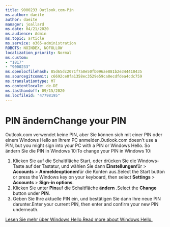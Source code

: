 ```yaml
---
title: 9000233 Outlook.com-Pin
ms.author: daeite
author: daeite
manager: joallard
ms.date: 04/21/2020
ms.audience: Admin
ms.topic: article
ms.service: o365-administration
ROBOTS: NOINDEX, NOFOLLOW
localization_priority: Normal
ms.custom:
- "1817"
- "9000233"
ms.openlocfilehash: 85d65dc2071f7a0e50fb096ae881b2e344410435
ms.sourcegitcommit: c6692ce0fa1358ec3529e59ca0ecdfdea4cdc759
ms.translationtype: MT
ms.contentlocale: de-DE
ms.lasthandoff: 09/15/2020
ms.locfileid: "47798195"
---
```

# <a name="change-your-pin"></a><span data-ttu-id="a8976-102">PIN ändern</span><span class="sxs-lookup"><span data-stu-id="a8976-102">Change your PIN</span></span>

<span data-ttu-id="a8976-103">Outlook.com verwendet keine PIN, aber Sie können sich mit einer PIN oder einem Windows Hello an Ihrem PC anmelden.</span><span class="sxs-lookup"><span data-stu-id="a8976-103">Outlook.com doesn't use a PIN, but you might sign into your PC with a PIN or Windows Hello.</span></span> <span data-ttu-id="a8976-104">So ändern Sie die PIN in Windows 10:</span><span class="sxs-lookup"><span data-stu-id="a8976-104">To change your PIN in Windows 10:</span></span>

1. <span data-ttu-id="a8976-105">Klicken Sie auf die Schaltfläche Start, oder drücken Sie die Windows-Taste auf der Tastatur, und wählen Sie dann **Einstellungen**für  >  **Accounts**  >  **Anmeldeoptionen**für die Konten aus.</span><span class="sxs-lookup"><span data-stu-id="a8976-105">Select the Start button or press the Windows key on your keyboard, then select **Settings** > **Accounts** > **Sign-in options**.</span></span>
2. <span data-ttu-id="a8976-106">Klicken Sie unter **Pin**auf die Schaltfläche **ändern** .</span><span class="sxs-lookup"><span data-stu-id="a8976-106">Select the **Change** button under **PIN**.</span></span>
3. <span data-ttu-id="a8976-107">Geben Sie Ihre aktuelle PIN ein, und bestätigen Sie dann Ihre neue PIN darunter.</span><span class="sxs-lookup"><span data-stu-id="a8976-107">Enter your current PIN, then enter and confirm your new PIN underneath.</span></span>

[<span data-ttu-id="a8976-108">Lesen Sie mehr über Windows Hello.</span><span class="sxs-lookup"><span data-stu-id="a8976-108">Read more about Windows Hello.</span></span>](https://support.microsoft.com/help/17215/)